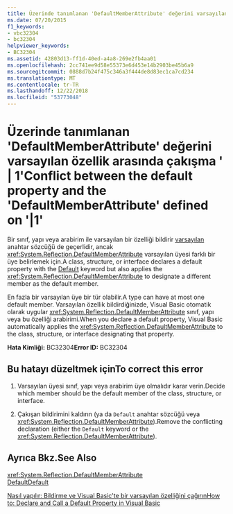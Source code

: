 ```yaml
---
title: Üzerinde tanımlanan 'DefaultMemberAttribute' değerini varsayılan özellik arasında çakışma ' | 1'
ms.date: 07/20/2015
f1_keywords:
- vbc32304
- bc32304
helpviewer_keywords:
- BC32304
ms.assetid: 42803d13-ff1d-40ed-a4a8-269e2fb4aa01
ms.openlocfilehash: 2cc741ee9d58e55373e6d453e14b2903be45b6a9
ms.sourcegitcommit: 0888d7b24f475c346a3f444de8d83ec1ca7cd234
ms.translationtype: MT
ms.contentlocale: tr-TR
ms.lasthandoff: 12/22/2018
ms.locfileid: "53773048"
---
```

# <a name="conflict-between-the-default-property-and-the-defaultmemberattribute-defined-on-1"></a><span data-ttu-id="fe6e8-102">Üzerinde tanımlanan 'DefaultMemberAttribute' değerini varsayılan özellik arasında çakışma ' | 1'</span><span class="sxs-lookup"><span data-stu-id="fe6e8-102">Conflict between the default property and the 'DefaultMemberAttribute' defined on '|1'</span></span>
<span data-ttu-id="fe6e8-103">Bir sınıf, yapı veya arabirim ile varsayılan bir özelliği bildirir [varsayılan](../../visual-basic/language-reference/modifiers/default.md) anahtar sözcüğü de geçerlidir, ancak <xref:System.Reflection.DefaultMemberAttribute> varsayılan üyesi farklı bir üye belirlemek için.</span><span class="sxs-lookup"><span data-stu-id="fe6e8-103">A class, structure, or interface declares a default property with the [Default](../../visual-basic/language-reference/modifiers/default.md) keyword but also applies the <xref:System.Reflection.DefaultMemberAttribute> to designate a different member as the default member.</span></span>  
  
 <span data-ttu-id="fe6e8-104">En fazla bir varsayılan üye bir tür olabilir.</span><span class="sxs-lookup"><span data-stu-id="fe6e8-104">A type can have at most one default member.</span></span> <span data-ttu-id="fe6e8-105">Varsayılan özellik bildirdiğinizde, Visual Basic otomatik olarak uygular <xref:System.Reflection.DefaultMemberAttribute> sınıf, yapı veya bu özelliği arabirimi.</span><span class="sxs-lookup"><span data-stu-id="fe6e8-105">When you declare a default property, Visual Basic automatically applies the <xref:System.Reflection.DefaultMemberAttribute> to the class, structure, or interface designating that property.</span></span>  
  
 <span data-ttu-id="fe6e8-106">**Hata Kimliği:** BC32304</span><span class="sxs-lookup"><span data-stu-id="fe6e8-106">**Error ID:** BC32304</span></span>  
  
## <a name="to-correct-this-error"></a><span data-ttu-id="fe6e8-107">Bu hatayı düzeltmek için</span><span class="sxs-lookup"><span data-stu-id="fe6e8-107">To correct this error</span></span>  
  
1.  <span data-ttu-id="fe6e8-108">Varsayılan üyesi sınıf, yapı veya arabirim üye olmalıdır karar verin.</span><span class="sxs-lookup"><span data-stu-id="fe6e8-108">Decide which member should be the default member of the class, structure, or interface.</span></span>  
  
2.  <span data-ttu-id="fe6e8-109">Çakışan bildirimini kaldırın (ya da `Default` anahtar sözcüğü veya <xref:System.Reflection.DefaultMemberAttribute>).</span><span class="sxs-lookup"><span data-stu-id="fe6e8-109">Remove the conflicting declaration (either the `Default` keyword or the <xref:System.Reflection.DefaultMemberAttribute>).</span></span>  
  
## <a name="see-also"></a><span data-ttu-id="fe6e8-110">Ayrıca Bkz.</span><span class="sxs-lookup"><span data-stu-id="fe6e8-110">See Also</span></span>  
 <xref:System.Reflection.DefaultMemberAttribute>  
 [<span data-ttu-id="fe6e8-111">Default</span><span class="sxs-lookup"><span data-stu-id="fe6e8-111">Default</span></span>](../../visual-basic/language-reference/modifiers/default.md)  
   
 [<span data-ttu-id="fe6e8-112">Nasıl yapılır: Bildirme ve Visual Basic'te bir varsayılan özelliğini çağırın</span><span class="sxs-lookup"><span data-stu-id="fe6e8-112">How to: Declare and Call a Default Property in Visual Basic</span></span>](../../visual-basic/programming-guide/language-features/procedures/how-to-declare-and-call-a-default-property.md)
